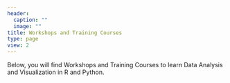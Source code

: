 ```yaml
---
header:
  caption: ""
  image: ""
title: Workshops and Training Courses
type: page
view: 2
---
```


Below, you will find Workshops and Training Courses to learn Data Analysis and Visualization in R  and Python.